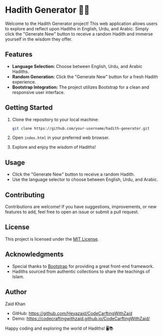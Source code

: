 # Hadith Generator 🌙✨

Welcome to the Hadith Generator project! This web application allows users to explore and reflect upon Hadiths in English, Urdu, and Arabic. Simply click the "Generate New" button to receive a random Hadith and immerse yourself in the wisdom they offer.

## Features
- **Language Selection:** Choose between English, Urdu, and Arabic Hadiths.
- **Random Generation:** Click the "Generate New" button for a fresh Hadith experience.
- **Bootstrap Integration:** The project utilizes Bootstrap for a clean and responsive user interface.

## Getting Started
1. Clone the repository to your local machine:

    ```bash
    git clone https://github.com/your-username/hadith-generator.git
    ```

2. Open `index.html` in your preferred web browser.

3. Explore and enjoy the wisdom of Hadiths!

## Usage
- Click the "Generate New" button to receive a random Hadith.
- Use the language selector to choose between English, Urdu, and Arabic.

## Contributing
Contributions are welcome! If you have suggestions, improvements, or new features to add, feel free to open an issue or submit a pull request.

## License
This project is licensed under the [MIT License](LICENSE).

## Acknowledgments
- Special thanks to [Bootstrap](https://getbootstrap.com/) for providing a great front-end framework.
- Hadiths sourced from authentic collections to share the teachings of Islam.

## Author
Zaid Khan
- GitHub: https://github.com/Heyazaid/CodeCarftingWithZaid
- Demo: https://codecraftingwithzaid.github.io/CodeCarftingWithZaid/
  
Happy coding and exploring the world of Hadiths! 🖥️📚
